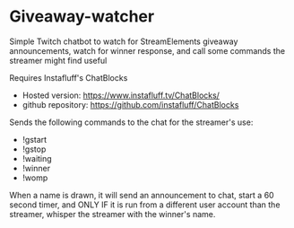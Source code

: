 # Giveaway-watcher

Simple Twitch chatbot to watch for StreamElements giveaway announcements, watch for winner response, and call some commands 
the streamer might find useful

Requires Instafluff's ChatBlocks 
 - Hosted version: https://www.instafluff.tv/ChatBlocks/
 - github repository: https://github.com/instafluff/ChatBlocks

Sends the following commands to the chat for the streamer's use:
 - !gstart 
 - !gstop  
 - !waiting <username> 
 - !winner 
 - !womp   

When a name is drawn, it will send an announcement to chat, start a 60 second timer, and ONLY IF it is run from a different 
user account than the streamer, whisper the streamer with the winner's name.
